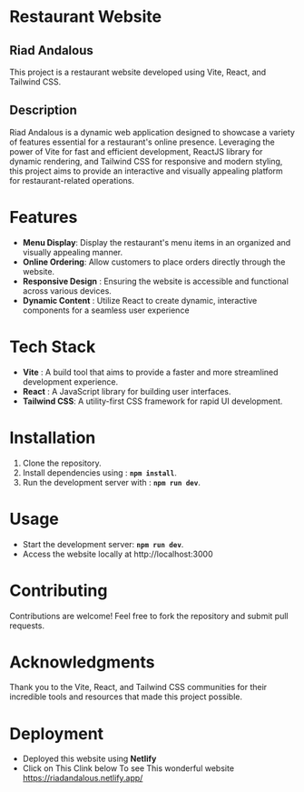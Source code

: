# Restaurant Website 

## Riad Andalous

This project is a restaurant website developed using Vite, React, and Tailwind CSS.

## Description

Riad Andalous is a dynamic web application designed to showcase a variety of features essential for a restaurant's online presence. Leveraging the power of Vite for fast and efficient development, ReactJS library for dynamic rendering, and Tailwind CSS for responsive and modern styling, this project aims to provide an interactive and visually appealing platform for restaurant-related operations.


# **Features**

* **Menu Display**: Display the restaurant's menu items in an organized and visually appealing manner.
* **Online Ordering**:  Allow customers to place orders directly through the website.
* **Responsive Design** : Ensuring the website is accessible and functional across various devices.
* **Dynamic Content** : Utilize React to create dynamic, interactive components for a seamless user experience


# **Tech Stack**

* **Vite** : A build tool that aims to provide a faster and more streamlined development experience.
* **React** : A JavaScript library for building user interfaces.
* **Tailwind CSS**: A utility-first CSS framework for rapid UI development.


# **Installation**

1. Clone the repository.
2. Install dependencies using : __`npm install`__.
3. Run the development server with : __`npm run dev`__.

# **Usage**

* Start the development server:  __`npm run dev`__.
* Access the website locally at http://localhost:3000

# **Contributing**

Contributions are welcome! Feel free to fork the repository and submit pull requests.

# **Acknowledgments**

Thank you to the Vite, React, and Tailwind CSS communities for their incredible tools and resources that made this project possible.

# **Deployment**
* Deployed this website using **Netlify**
* Click on This Clink below To see This wonderful website
https://riadandalous.netlify.app/

